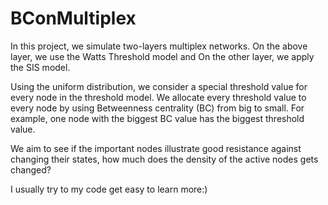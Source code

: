 # BConMultiplex
In this project, we simulate two-layers multiplex networks. On the above layer, we use the Watts Threshold model and On the other layer, we apply the SIS model.

Using the uniform distribution, we consider a special threshold value for every node in the threshold model. We allocate every threshold value to every node by using Betweenness centrality (BC) from big to small. For example, one node with the biggest BC value has the biggest threshold value.

We aim to see if the important nodes illustrate good resistance against changing their states, how much does the density of the active nodes gets changed?

I usually try to my code get easy to learn more:)
